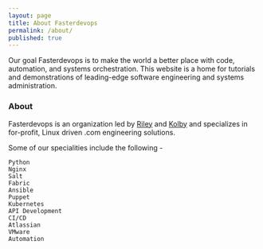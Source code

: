 ```yaml
---
layout: page
title: About Fasterdevops
permalink: /about/
published: true
---
```


Our goal Fasterdevops is to make the world a better place with code, automation, and systems orchestration. This website is a
home for tutorials and demonstrations of leading-edge software engineering and systems administration.

### About 
Fasterdevops is an organization led by [Riley](http://github.com/sadminriley) and [Kolby](http://github.com/classmember) and specializes in for-profit, Linux driven .com engineering solutions. 

Some of our specialities include the following -

```
Python
Nginx
Salt
Fabric
Ansible
Puppet
Kubernetes
API Development
CI/CD 
Atlassian
VMware
Automation
```
